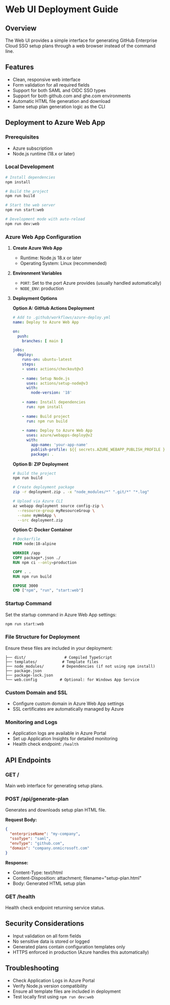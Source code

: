 # Web UI Deployment Guide

## Overview
The Web UI provides a simple interface for generating GitHub Enterprise Cloud SSO setup plans through a web browser instead of the command line.

## Features
- Clean, responsive web interface
- Form validation for all required fields
- Support for both SAML and OIDC SSO types
- Support for both github.com and ghe.com environments
- Automatic HTML file generation and download
- Same setup plan generation logic as the CLI

## Deployment to Azure Web App

### Prerequisites
- Azure subscription
- Node.js runtime (18.x or later)

### Local Development
```bash
# Install dependencies
npm install

# Build the project
npm run build

# Start the web server
npm run start:web

# Development mode with auto-reload
npm run dev:web
```

### Azure Web App Configuration

1. **Create Azure Web App**
   - Runtime: Node.js 18.x or later
   - Operating System: Linux (recommended)

2. **Environment Variables**
   - `PORT`: Set to the port Azure provides (usually handled automatically)
   - `NODE_ENV`: production

3. **Deployment Options**

   **Option A: GitHub Actions Deployment**
   ```yaml
   # Add to .github/workflows/azure-deploy.yml
   name: Deploy to Azure Web App
   
   on:
     push:
       branches: [ main ]
   
   jobs:
     deploy:
       runs-on: ubuntu-latest
       steps:
       - uses: actions/checkout@v3
       
       - name: Setup Node.js
         uses: actions/setup-node@v3
         with:
           node-version: '18'
           
       - name: Install dependencies
         run: npm install
         
       - name: Build project
         run: npm run build
         
       - name: Deploy to Azure Web App
         uses: azure/webapps-deploy@v2
         with:
           app-name: 'your-app-name'
           publish-profile: ${{ secrets.AZURE_WEBAPP_PUBLISH_PROFILE }}
           package: .
   ```

   **Option B: ZIP Deployment**
   ```bash
   # Build the project
   npm run build
   
   # Create deployment package
   zip -r deployment.zip . -x "node_modules/*" ".git/*" "*.log"
   
   # Upload via Azure CLI
   az webapp deployment source config-zip \
     --resource-group myResourceGroup \
     --name myWebApp \
     --src deployment.zip
   ```

   **Option C: Docker Container**
   ```dockerfile
   # Dockerfile
   FROM node:18-alpine
   
   WORKDIR /app
   COPY package*.json ./
   RUN npm ci --only=production
   
   COPY . .
   RUN npm run build
   
   EXPOSE 3000
   CMD ["npm", "run", "start:web"]
   ```

### Startup Command
Set the startup command in Azure Web App settings:
```bash
npm run start:web
```

### File Structure for Deployment
Ensure these files are included in your deployment:
```
├── dist/                 # Compiled TypeScript
├── templates/           # Template files
├── node_modules/        # Dependencies (if not using npm install)
├── package.json
├── package-lock.json
└── web.config          # Optional: for Windows App Service
```

### Custom Domain and SSL
- Configure custom domain in Azure Web App settings
- SSL certificates are automatically managed by Azure

### Monitoring and Logs
- Application logs are available in Azure Portal
- Set up Application Insights for detailed monitoring
- Health check endpoint: `/health`

## API Endpoints

### GET /
Main web interface for generating setup plans.

### POST /api/generate-plan
Generates and downloads setup plan HTML file.

**Request Body:**
```json
{
  "enterpriseName": "my-company",
  "ssoType": "saml",
  "envType": "github.com",
  "domain": "company.onmicrosoft.com"
}
```

**Response:**
- Content-Type: text/html
- Content-Disposition: attachment; filename="setup-plan.html"
- Body: Generated HTML setup plan

### GET /health
Health check endpoint returning service status.

## Security Considerations
- Input validation on all form fields
- No sensitive data is stored or logged
- Generated plans contain configuration templates only
- HTTPS enforced in production (Azure handles this automatically)

## Troubleshooting
- Check Application Logs in Azure Portal
- Verify Node.js version compatibility
- Ensure all template files are included in deployment
- Test locally first using `npm run dev:web`